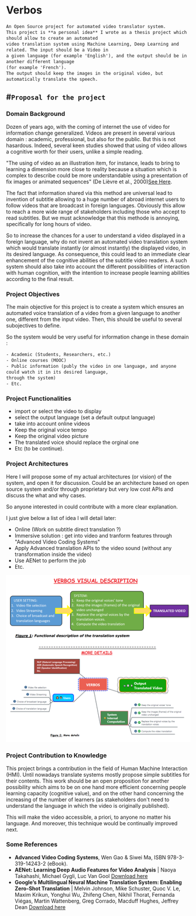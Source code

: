 # Verbos
```
An Open Source project for automated video translator system.
This project is **a personal idea** I wrote as a thesis project which should allow to create an automated 
video translation system using Machine Learning, Deep Learning and related. The input should be a Video in 
a given language (for example 'English'), and the output should be in another different language 
(for example 'French'). 
The output should keep the images in the original video, but automatically translate the speech.
```
	


#``Proposal for the project``
----------------------------

### Domain Background
Dozen of years ago, with the coming of internet the use of video for information change generalized. Videos are present in several various domain : academic, professional, but also for the public. But this is not hasardous. Indeed, several keen studies showed that using of video allows a cognitive worth for their users, unlike a simple reading. 

"The using of video as an illustration item, for instance, leads to bring to learning a dimension more close to reality because a situation which is complex to describe could be more understandable using a presentation of fix images or animated sequences" (De Lièvre et al., 2000)[See Here](https://www.usherbrooke.ca/ssf/veille/perspectives-ssf/numeros-precedents/septembre-2012/le-ssf-veille/pourquoi-utiliser-la-video-en-formation/).

The fact that information shared via this method are universal lead to invention of subtitle allowing to a huge number of abroad internet users to follow videos that are broadcast in foreign languages. Obviously this allow to reach a more wide range of stakeholders including those who accept to read subtitles. But we must acknowledge that this methode is annoying, specifically for long hours of video.

So to increase the chances for a user to understand a video displayed in a foreign language, why do not invent an automated video translation system which would translate instantly (or almost instantly) the displayed video, in its desired language. 
As consequence, this could lead to an immediate clear enhancement of the cognitive abilities of the subtitle video readers.
A such system should also take into account the different possibilities of interaction with human cognition, with the intention to increase people learning abilities according to the final result.



### Project Objectives
The main objective for this project is to create a system which ensures an automated voice translation of a video from a given language to another one, different from the input video.
Then, this should be useful to several subojectives to define.

So the system would be very useful for information change in these domain :

	- Academic (Students, Researchers, etc.)
	- Online courses (MOOC)
	- Public information (publy the video in one language, and anyone could watch it in its desired language, 
	through the system)
	- Etc.


### Project Functionalities
- import or select the video to display
- select the output language (set a default output language)
- take into account online videos
- Keep the original voice tempo
- Keep the original video picture
- The translated voice should replace the orginal one
- Etc (to be continue).


### Project Architectures 
Here I will propose some of my actual architectures (or vision) of the system, and open it for discussion.
Could be an architecture based on open source system and/or through proprietary but very low cost APIs and discuss the what and why cases.

So anyone interested in could contribute with a more clear explanation.

I just give below a list of idea I will detail later:
- Online (Work on subtitle direct translation ?)
- Immersive solution : get into video and tranform features through "Advanced Video Coding Systems"
- Apply Advanced translation APIs to the video sound (without any transformation inside the video)
- Use AENet to perform the job
- Etc.

![alt tag](https://github.com/Kjeanclaude/Verbos/blob/master/Verbos_System_Final.png)


### Project Contribution to Knowledge
This project brings a contribution in the field of Human Machine Interaction (HMI). Until nowadays translate systems mostly propose simple subtitles for their contents. This work should be an open proposition for another possibility which aims to be on one hand more efficient concerning people learning capacity (cognitive value), and on the other hand concerning the increasing of the number of learners (as stakeholders don't need to understand the language in which the video is originally published).

This will make the video accessible, a priori, to anyone no matter his language. And moreover, this technique would be continually improved next.

### Some References

-	**Advanced Video Coding Systems**, Wen Gao & Siwei Ma, ISBN 978-3-319-14243-2 (eBook).
-	**AENet: Learning Deep Audio Features for Video Analysis** | Naoya Takahashi, Michael Gygli, Luc Van Gool
[Download here](https://arxiv.org/pdf/1701.00599)
-	**Google’s Multilingual Neural Machine Translation System: Enabling Zero-Shot Translation** | Melvin Johnson, Mike Schuster, Quoc V. Le, Maxim Krikun, Yonghui Wu, Zhifeng Chen, Nikhil Thorat, Fernanda Viégas, Martin Wattenberg, Greg Corrado, Macduff Hughes, Jeffrey Dean
[Download here](https://arxiv.org/pdf/1611.04558v1.pdf)
